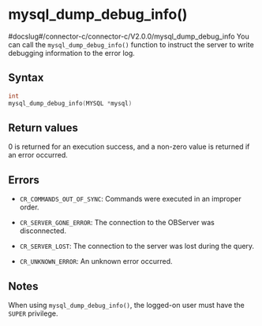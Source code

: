 mysql_dump_debug_info() 
============================================
#docslug#/connector-c/connector-c/V2.0.0/mysql_dump_debug_info
You can call the `mysql_dump_debug_info()` function to instruct the server to write debugging information to the error log. 

Syntax 
---------------------------

```c
int
mysql_dump_debug_info(MYSQL *mysql)
```



Return values 
----------------------------------

0 is returned for an execution success, and a non-zero value is returned if an error occurred.

Errors 
---------------------------

* `CR_COMMANDS_OUT_OF_SYNC`: Commands were executed in an improper order.

  

* `CR_SERVER_GONE_ERROR`: The connection to the OBServer was disconnected.

  

* `CR_SERVER_LOST`: The connection to the server was lost during the query.

  

* `CR_UNKNOWN_ERROR`: An unknown error occurred.

  




Notes 
--------------------------

When using `mysql_dump_debug_info()`, the logged-on user must have the `SUPER` privilege.
